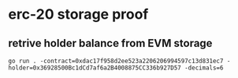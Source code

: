# erc-20 storage proof

## retrive holder balance from EVM storage

`go run . -contract=0xdac17f958d2ee523a2206206994597c13d831ec7 -holder=0x36928500Bc1dCd7af6a2B4008875CC336b927D57 -decimals=6`
